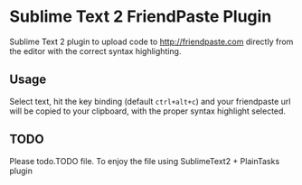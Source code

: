 Sublime Text 2 FriendPaste Plugin
=============

Sublime Text 2 plugin to upload code to http://friendpaste.com directly from the editor with the correct syntax highlighting.

Usage
-------
Select text, hit the key binding (default `ctrl+alt+c`) and your friendpaste url will be copied to your clipboard, with the proper syntax highlight selected.

TODO
-------

Please todo.TODO file.
To enjoy the file using SublimeText2 + PlainTasks plugin